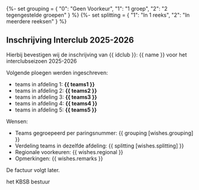 {%- set grouping = {
    "0": "Geen Voorkeur",
    "1": "1 groep",
    "2": "2 tegengestelde groepen"
}  %}
{%- set splitting = {
    "1": "In 1 reeks",
    "2": "In meerdere reeksen"
}  %}

## Inschrijving Interclub 2025-2026

Hierbij bevestigen wij de inschrijving van {{ idclub }}: {{ name }}
voor het interclubseizoen 2025-2026

Volgende ploegen werden ingeschreven:

- teams in afdeling 1: **{{ teams1 }}**
- teams in afdeling 2: **{{ teams2 }}**
- teams in afdeling 3: **{{ teams3 }}**
- teams in afdeling 4: **{{ teams4 }}**
- teams in afdeling 5: **{{ teams5 }}**

Wensen:

- Teams gegroepeerd per paringsnummer: {{ grouping [wishes.grouping] }}
- Verdeling teams in dezelfde afdeling: {{ splitting [wishes.splitting] }}
- Regionale voorkeuren: {{ wishes.regional }}
- Opmerkingen: {{ wishes.remarks }}

De factuur volgt later.

het KBSB bestuur
